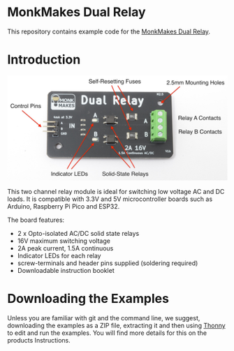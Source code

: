# MonkMakes Dual Relay

This repository contains example code for the [MonkMakes Dual Relay](https://monkmakes.com/dual_relay).


# Introduction

![MonkMakes Dual Relay](figs/dual_relay_annotated_web.jpg)

<p>This two channel relay module is ideal for switching low voltage AC and DC loads. It is compatible with 3.3V and 5V microcontroller boards such as Arduino, Raspberry Pi Pico and ESP32.</p>
<p>The board features:</p>
<ul>
<li>2 x Opto-isolated AC/DC solid state relays</li>
<li>16V maximum switching voltage</li>
<li>2A peak current, 1.5A continuous</li>
<li>Indicator LEDs for each relay</li>
<li>screw-terminals and header pins supplied (soldering required)</li>
<li>Downloadable instruction booklet</li>
</ul>

# Downloading the Examples

Unless you are familiar with git and the command line, we suggest, downloading the examples as a ZIP file, extracting it and then using [Thonny](https://thonny.org/) to edit and run the examples. You will find more details for this on the products Instructions.